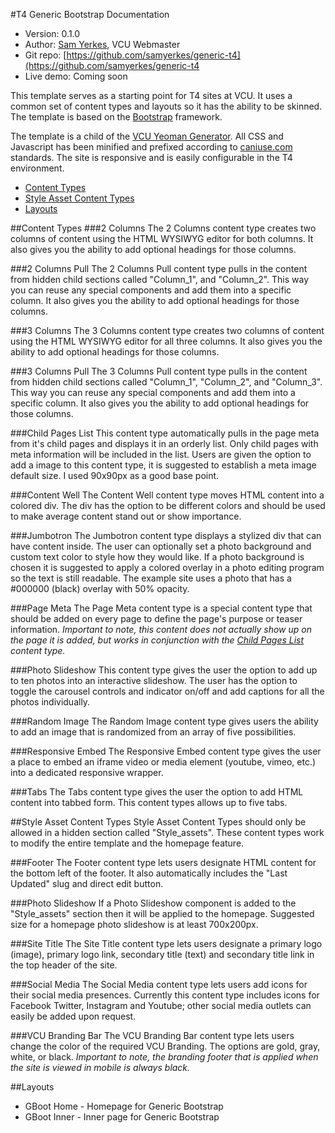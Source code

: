 #T4 Generic Bootstrap Documentation
*	Version: 0.1.0
*	Author: [Sam Yerkes](mailto:syerkes@vcu.edu), VCU Webmaster
*	Git repo: [https://github.com/samyerkes/generic-t4](https://github.com/samyerkes/generic-t4
*	Live demo: Coming soon

This template serves as a starting point for T4 sites at VCU. It uses a common set of content types and layouts so it has the ability to be skinned. The template is based on the [Bootstrap](http://www.getbootstrap.com) framework. 

The template is a child of the [VCU Yeoman Generator](https://github.com/samyerkes/generator-vcu). All CSS and Javascript has been minified and prefixed according to [caniuse.com](http://caniuse.com/) standards. The site is responsive and is easily configurable in the T4 environment.

*	[Content Types](#content-types)
*	[Style Asset Content Types](#style-asset-content-types)    
*	[Layouts](#layouts)    

##Content Types
###2 Columns
The 2 Columns content type creates two columns of content using the HTML WYSIWYG editor for both columns. It also gives you the ability to add optional headings for those columns.

###2 Columns Pull
The 2 Columns Pull content type pulls in the content from hidden child sections called "Column_1", and "Column_2". This way you can reuse any special components and add them into a specific column. It also gives you the ability to add optional headings for those columns.

###3 Columns
The 3 Columns content type creates two columns of content using the HTML WYSIWYG editor for all three columns. It also gives you the ability to add optional headings for those columns.

###3 Columns Pull
The 3 Columns Pull content type pulls in the content from hidden child sections called "Column_1", "Column_2", and "Column_3". This way you can reuse any special components and add them into a specific column. It also gives you the ability to add optional headings for those columns.

###Child Pages List
This content type automatically pulls in the page meta from it's child pages and displays it in an orderly list. Only child pages with meta information will be included in the list. Users are given the option to add a image to this content type, it is suggested to establish a meta image default size. I used 90x90px as a good base point.

###Content Well
The Content Well content type moves HTML content into a colored div. The div has the option to be different colors and should be used to make average content stand out or show importance.

###Jumbotron
The Jumbotron content type displays a stylized div that can have content inside. The user can optionally set a photo background and custom text color to style how they would like. If a photo background is chosen it is suggested to apply a colored overlay in a photo editing program so the text is still readable. The example site uses a photo that has a #000000 (black) overlay with 50% opacity.

###Page Meta
The Page Meta content type is a special content type that should be added on every page to define the page's purpose or teaser information. *Important to note, this content does not actually show up on the page it is added, but works in conjunction with the [Child Pages List](#child-pages-list) content type.*

###Photo Slideshow
This content type gives the user the option to add up to ten photos into an interactive slideshow. The user has the option to toggle the carousel controls and indicator on/off and add captions for all the photos individually.

###Random Image
The Random Image content type gives users the ability to add an image that is randomized from an array of five possibilities.

###Responsive Embed
The Responsive Embed content type gives the user a place to embed an iframe video or media element (youtube, vimeo, etc.) into a dedicated responsive wrapper.

###Tabs
The Tabs content type gives the user the option to add HTML content into tabbed form. This content types allows up to five tabs.

##Style Asset Content Types
Style Asset Content Types should only be allowed in a hidden section called "Style_assets". These content types work to modify the entire template and the homepage feature.

###Footer
The Footer content type lets users designate HTML content for the bottom left of the footer. It also automatically includes the "Last Updated" slug and direct edit button.

###Photo Slideshow
If a Photo Slideshow component is added to the "Style_assets" section then it will be applied to the homepage. Suggested size for a homepage photo slideshow is at least 700x200px.

###Site Title
The Site Title content type lets users designate a primary logo (image), primary logo link, secondary title (text) and secondary title link in the top header of the site.

###Social Media
The Social Media content type lets users add icons for their social media presences. Currently this content type includes icons for Facebook Twitter, Instagram and Youtube; other social media outlets can easily be added upon request.

###VCU Branding Bar
The VCU Branding Bar content type lets users change the color of the required VCU Branding. The options are gold, gray, white, or black. *Important to note, the branding footer that is applied when the site is viewed in mobile is always black.*


##Layouts
*	GBoot Home - Homepage for Generic Bootstrap
*	GBoot Inner - Inner page for Generic Bootstrap